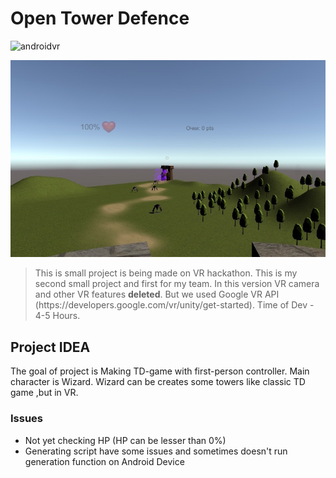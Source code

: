 <h1>Open Tower Defence</h1>

![androidvr](https://img.shields.io/badge/Unity%203D-AndroidVR-green.svg)

![example](https://raw.githubusercontent.com/qvlxty/TowerDefence/master/2017-10-04%2023.29.11.jpg) 

<blockquote>This is small project is being made on VR hackathon. This is my second small project and first for my team.
  In this version VR camera and other VR features <strong>deleted</strong>. But we used Google VR API (https://developers.google.com/vr/unity/get-started). Time of Dev - 4-5 Hours.</blockquote>

<h2>Project IDEA</h2>
<p>The goal of project is Making TD-game with first-person controller. Main character is Wizard. Wizard can be creates some towers like classic TD game ,but in VR.</p>

<h3>Issues</h3>
<ul>
  <li>Not yet checking HP (HP can be lesser than 0%)</li>
  <li>Generating script have some issues and sometimes doesn't run generation function on Android Device</li>
</ul>
